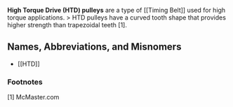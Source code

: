 **High Torque Drive (HTD) pulleys** are a type of [[Timing Belt]] used for high torque applications. > HTD pulleys have a curved tooth shape that provides higher strength than trapezoidal teeth [1].

## Names, Abbreviations, and Misnomers
* [[HTD]]

### Footnotes
[1] McMaster.com